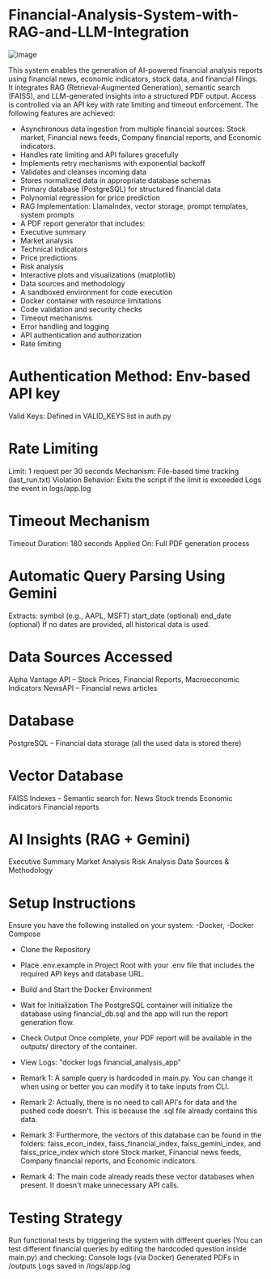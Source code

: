 # Financial-Analysis-System-with-RAG-and-LLM-Integration
![image](https://github.com/user-attachments/assets/1171b06e-c719-4126-b75b-d78466e9f218)

This system enables the generation of AI-powered financial analysis reports using financial news, economic indicators, stock data, and financial filings. It integrates RAG (Retrieval-Augmented Generation), semantic search (FAISS), and LLM-generated insights into a structured PDF output. Access is controlled via an API key with rate limiting and timeout enforcement. The following features are achieved: 
- Asynchronous data ingestion from multiple financial sources: Stock market, Financial news feeds, Company financial reports, and Economic indicators.
- Handles rate limiting and API failures gracefully
- Implements retry mechanisms with exponential backoff
- Validates and cleanses incoming data
- Stores normalized data in appropriate database schemas
- Primary database (PostgreSQL) for structured financial data
- Polynomial regression for price prediction
- RAG Implementation:  LlamaIndex, vector storage, prompt templates, system prompts
- A PDF report generator that includes:
- Executive summary
- Market analysis
- Technical indicators
- Price predictions
- Risk analysis
- Interactive plots and visualizations (matplotlib)
- Data sources and methodology
- A sandboxed environment for code execution
- Docker container with resource limitations
- Code validation and security checks
- Timeout mechanisms
- Error handling and logging
- API authentication and authorization
- Rate limiting

# Authentication Method: Env-based API key
Valid Keys: Defined in VALID_KEYS list in auth.py

# Rate Limiting
Limit: 1 request per 30 seconds
Mechanism: File-based time tracking (last_run.txt)
Violation Behavior:
  Exits the script if the limit is exceeded
  Logs the event in logs/app.log

# Timeout Mechanism
Timeout Duration: 180 seconds
Applied On: Full PDF generation process

# Automatic Query Parsing Using Gemini
Extracts:
  symbol (e.g., AAPL, MSFT)
  start_date (optional)
  end_date (optional)
If no dates are provided, all historical data is used.

# Data Sources Accessed
  Alpha Vantage API – Stock Prices, Financial Reports, Macroeconomic Indicators
  NewsAPI – Financial news articles
  
# Database
  PostgreSQL – Financial data storage (all the used data is stored there)

# Vector Database
FAISS Indexes – Semantic search for:
  News
  Stock trends
  Economic indicators
  Financial reports

# AI Insights (RAG + Gemini)
Executive Summary
Market Analysis
Risk Analysis
Data Sources & Methodology

# Setup Instructions
Ensure you have the following installed on your system:
  -Docker, 
  -Docker Compose
- Clone the Repository
- Place .env.example in Project Root with your .env file that includes the required API keys and database URL.
- Build and Start the Docker Environment
- Wait for Initialization The PostgreSQL container will initialize the database using financial_db.sql and the app will run the report generation flow.
- Check Output Once complete, your PDF report will be available in the outputs/ directory of the container.
- View Logs: "docker logs financial_analysis_app"

- Remark 1: A sample query is hardcoded in main.py. You can change it when using or better you can modify it to take inputs from CLI.
- Remark 2: Actually, there is no need to call API's for data and the pushed code doesn't. This is because the .sql file already contains this data.
- Remark 3: Furthermore, the vectors of this database can be found in the folders: faiss_econ_index, faiss_financial_index, faiss_gemini_index, and faiss_price_index which store Stock market, Financial news feeds, Company financial reports, and Economic indicators.
- Remark 4: The main code already reads these vector databases when present. It doesn't make unnecessary API calls.
  
# Testing Strategy
Run functional tests by triggering the system with different queries (You can test different financial queries by editing the hardcoded question inside main.py) and checking:
  Console logs (via Docker)
  Generated PDFs in /outputs
  Logs saved in /logs/app.log
